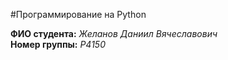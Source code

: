 #Программирование на Python

**ФИО студента:** *Желанов Даниил Вячеславович*  
**Номер группы:** *P4150*  
